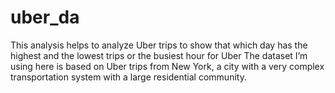 # uber_da
This analysis helps to analyze Uber trips to show that which day has the highest and the lowest trips or the busiest hour for Uber
The dataset I’m using here is based on Uber trips from New York, a city with a very complex transportation system with a large residential community.

